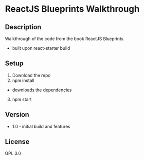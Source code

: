 # ReactJS Blueprints Walkthrough

## Description
Walkthrough of the code from the book ReactJS Blueprints.

* built upon react-starter build

## Setup
1. Download the repo
2. npm install
  - downloads the dependencies
3. npm start


## Version
* 1.0 - initial build and features

## License
GPL 3.0
